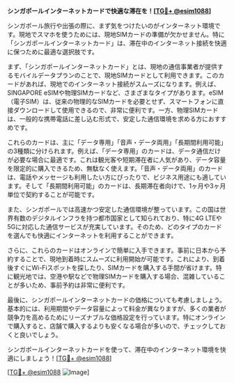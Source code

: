**シンガポールインターネットカードで快適な滞在を！[[TG💪+ @esim1088](https://t.me/s/esim1088)]**

シンガポール旅行や出張の際に、まず気をつけたいのがインターネット環境です。現地でスマホを使うためには、現地SIMカードの準備が欠かせません。特に「シンガポールインターネットカード」は、滞在中のインターネット接続を快適に保つために最適な選択肢です。

まず、「シンガポールインターネットカード」とは、現地の通信事業者が提供するモバイルデータプランのことで、現地SIMカードとして利用できます。このカードがあれば、現地でのインターネット接続がスムーズになります。例えば、SINGAPORE eSIMや物理SIMカードなど、さまざまなタイプがあります。eSIM（電子SIM）は、従来の物理的なSIMカードを必要とせず、スマートフォンに直接ダウンロードして使用できるので、非常に便利です。一方、物理SIMカードは、一般的な携帯電話に差し込む形式で、安定した通信環境を求める方におすすめです。

これらのカードは、主に「データ専用」「音声・データ両用」「長期間利用可能」の3種類に分けられます。例えば、「データ専用」のカードは、データ通信だけが必要な場合に最適です。これは観光客や短期滞在者に人気があり、データ容量を限定的に購入できるため、無駄なく使えます。「音声・データ両用」のカードは、電話やメッセージも利用したい方にぴったりで、ビジネス用途にも適しています。そして「長期間利用可能」のカードは、長期滞在者向けで、1ヶ月や3ヶ月単位で契約することが可能です。

また、シンガポールでは高速かつ安定した通信環境が整っています。この国は世界有数のデジタルインフラを持つ都市国家として知られており、特に4G LTEや5Gに対応した通信サービスが充実しています。そのため、どのタイプのカードを選んでも快適にインターネットを利用することができます。

さらに、これらのカードはオンラインで簡単に入手できます。事前に日本から予約することで、現地到着時にスムーズに利用開始が可能です。これにより、到着後すぐにWi-Fiスポットを探したり、SIMカードを購入する手間が省けます。特に観光地では、空港や駅などで物理SIMカードを購入する場合、混雑していることが多いため、事前予約は非常に便利です。

最後に、シンガポールインターネットカードの価格についても考慮しましょう。基本的には、利用期間やデータ容量によって料金が異なりますが、多くの業者が競争力を高めるためにリーズナブルな価格設定を行っています。特にオンラインで購入すると、店舗で購入するよりも安くなる場合が多いので、チェックしておくと良いでしょう。

シンガポールインターネットカードを使って、滞在中のインターネット環境を快適にしましょう！[[TG💪+ @esim1088](https://t.me/s/esim1088)]

[[TG💪+ @esim1088](https://t.me/s/esim1088) ![Image](https://i.postimg.cc/Y0z9fWf4/image.png)]